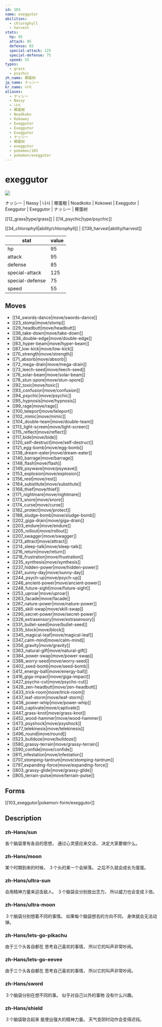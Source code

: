 ```yaml
---
id: 103
name: exeggutor
abilities:
  - chlorophyll
  - harvest
stats:
  hp: 95
  attack: 95
  defense: 85
  special-attack: 125
  special-defense: 75
  speed: 55
types:
  - grass
  - psychic
zh_name: 椰蛋树
jp_name: ナッシー
kr_name: 나시
aliases:
  - ナッシー
  - Nassy
  - 나시
  - 椰蛋樹
  - Noadkoko
  - Kokowei
  - Exeggutor
  - Exeggutor
  - Exeggutor
  - ナッシー
  - 椰蛋树
  - exeggutor
  - pokemon/103
  - pokemon/exeggutor
---
```

# exeggutor

![](https://raw.githubusercontent.com/PokeAPI/sprites/master/sprites/pokemon/103.png)

ナッシー | Nassy | 나시 | 椰蛋樹 | Noadkoko | Kokowei | Exeggutor | Exeggutor | Exeggutor | ナッシー | 椰蛋树

[[12_grass|type/grass]] | [[14_psychic|type/psychic]]

[[34_chlorophyll|ability/chlorophyll]] | [[139_harvest|ability/harvest]]

|stat|value|
|---|---|
|hp|95|
|attack|95|
|defense|85|
|special-attack|125|
|special-defense|75|
|speed|55|


## Moves

- [[14_swords-dance|move/swords-dance]]
- [[23_stomp|move/stomp]]
- [[29_headbutt|move/headbutt]]
- [[36_take-down|move/take-down]]
- [[38_double-edge|move/double-edge]]
- [[63_hyper-beam|move/hyper-beam]]
- [[67_low-kick|move/low-kick]]
- [[70_strength|move/strength]]
- [[71_absorb|move/absorb]]
- [[72_mega-drain|move/mega-drain]]
- [[73_leech-seed|move/leech-seed]]
- [[76_solar-beam|move/solar-beam]]
- [[78_stun-spore|move/stun-spore]]
- [[92_toxic|move/toxic]]
- [[93_confusion|move/confusion]]
- [[94_psychic|move/psychic]]
- [[95_hypnosis|move/hypnosis]]
- [[99_rage|move/rage]]
- [[100_teleport|move/teleport]]
- [[102_mimic|move/mimic]]
- [[104_double-team|move/double-team]]
- [[113_light-screen|move/light-screen]]
- [[115_reflect|move/reflect]]
- [[117_bide|move/bide]]
- [[120_self-destruct|move/self-destruct]]
- [[121_egg-bomb|move/egg-bomb]]
- [[138_dream-eater|move/dream-eater]]
- [[140_barrage|move/barrage]]
- [[148_flash|move/flash]]
- [[149_psywave|move/psywave]]
- [[153_explosion|move/explosion]]
- [[156_rest|move/rest]]
- [[164_substitute|move/substitute]]
- [[168_thief|move/thief]]
- [[171_nightmare|move/nightmare]]
- [[173_snore|move/snore]]
- [[174_curse|move/curse]]
- [[182_protect|move/protect]]
- [[188_sludge-bomb|move/sludge-bomb]]
- [[202_giga-drain|move/giga-drain]]
- [[203_endure|move/endure]]
- [[205_rollout|move/rollout]]
- [[207_swagger|move/swagger]]
- [[213_attract|move/attract]]
- [[214_sleep-talk|move/sleep-talk]]
- [[216_return|move/return]]
- [[218_frustration|move/frustration]]
- [[235_synthesis|move/synthesis]]
- [[237_hidden-power|move/hidden-power]]
- [[241_sunny-day|move/sunny-day]]
- [[244_psych-up|move/psych-up]]
- [[246_ancient-power|move/ancient-power]]
- [[248_future-sight|move/future-sight]]
- [[253_uproar|move/uproar]]
- [[263_facade|move/facade]]
- [[267_nature-power|move/nature-power]]
- [[285_skill-swap|move/skill-swap]]
- [[290_secret-power|move/secret-power]]
- [[326_extrasensory|move/extrasensory]]
- [[331_bullet-seed|move/bullet-seed]]
- [[335_block|move/block]]
- [[345_magical-leaf|move/magical-leaf]]
- [[347_calm-mind|move/calm-mind]]
- [[356_gravity|move/gravity]]
- [[363_natural-gift|move/natural-gift]]
- [[384_power-swap|move/power-swap]]
- [[388_worry-seed|move/worry-seed]]
- [[402_seed-bomb|move/seed-bomb]]
- [[412_energy-ball|move/energy-ball]]
- [[416_giga-impact|move/giga-impact]]
- [[427_psycho-cut|move/psycho-cut]]
- [[428_zen-headbutt|move/zen-headbutt]]
- [[433_trick-room|move/trick-room]]
- [[437_leaf-storm|move/leaf-storm]]
- [[438_power-whip|move/power-whip]]
- [[445_captivate|move/captivate]]
- [[447_grass-knot|move/grass-knot]]
- [[452_wood-hammer|move/wood-hammer]]
- [[473_psyshock|move/psyshock]]
- [[477_telekinesis|move/telekinesis]]
- [[496_round|move/round]]
- [[523_bulldoze|move/bulldoze]]
- [[580_grassy-terrain|move/grassy-terrain]]
- [[590_confide|move/confide]]
- [[611_infestation|move/infestation]]
- [[707_stomping-tantrum|move/stomping-tantrum]]
- [[797_expanding-force|move/expanding-force]]
- [[803_grassy-glide|move/grassy-glide]]
- [[805_terrain-pulse|move/terrain-pulse]]

## Forms



[[103_exeggutor|pokemon-form/exeggutor]]

## Description

### zh-Hans/sun

各个脑袋里有各自的思想，
通过心灵感应来交谈，
决定大家要做什么。

### zh-Hans/moon

某个时期到来的时候，
３个头的某一个会掉落。
之后不久就会成长为蛋蛋。

### zh-Hans/ultra-sun

会用精神力量来迎击敌人。
３个脑袋会分别放出念力，
所以威力也会变成３倍。

### zh-Hans/ultra-moon

３个脑袋分别想着不同的事情。
如果每个脑袋想去的方向不同，
身体就会无法动弹。

### zh-Hans/lets-go-pikachu

由于三个头各自都在
思考自己喜欢的事情，
所以它的叫声非常吵闹。

### zh-Hans/lets-go-eevee

由于三个头各自都在
思考自己喜欢的事情，
所以它的叫声非常吵闹。

### zh-Hans/sword

３个脑袋分别在想不同的事。
似乎对自己以外的事物
没有什么兴趣。

### zh-Hans/shield

３个脑袋联合起来
能使出强大的精神力量。
天气变阴时动作会变得迟钝。

